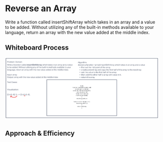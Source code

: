 # Reverse an Array
Write a function called insertShiftArray which takes in an array and a value to be added. Without utilizing any of the built-in methods available to your language, return an array with the new value added at the middle index.

## Whiteboard Process
![array insert shift whiteboard](../assets/insertShiftArray1.png)

## Approach & Efficiency
<!-- What approach did you take? Discuss Why. What is the Big O space/time for this approach? -->
